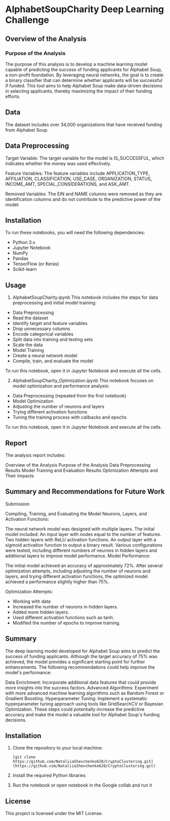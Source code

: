 # AlphabetSoupCharity Deep Learning Challenge

## Overview of the Analysis

### Purpose of the Analysis

The purpose of this analysis is to develop a machine learning model capable of predicting the success of funding applicants for Alphabet Soup, a non-profit foundation. By leveraging neural networks, the goal is to create a binary classifier that can determine whether applicants will be successful if funded. This tool aims to help Alphabet Soup make data-driven decisions in selecting applicants, thereby maximizing the impact of their funding efforts.

## Data

The dataset includes over 34,000 organizations that have received funding from Alphabet Soup. 

## Data Preprocessing

Target Variable: The target variable for the model is IS_SUCCESSFUL, which indicates whether the money was used effectively.

Feature Variables: The feature variables include APPLICATION_TYPE, AFFILIATION, CLASSIFICATION, USE_CASE, ORGANIZATION, STATUS, INCOME_AMT, SPECIAL_CONSIDERATIONS, and ASK_AMT.

Removed Variables: The EIN and NAME columns were removed as they are identification columns and do not contribute to the predictive power of the model.

## Installation

To run these notebooks, you will need the following dependencies:

- Python 3.x
- Jupyter Notebook
- NumPy
- Pandas
- TensorFlow (or Keras)
- Scikit-learn

## Usage
1. AlphabetSoupCharity.ipynb
This notebook includes the steps for data preprocessing and initial model training:

- Data Preprocessing
- Read the dataset
- Identify target and feature variables
- Drop unnecessary columns
- Encode categorical variables
- Split data into training and testing sets
- Scale the data
- Model Training
- Create a neural network model
- Compile, train, and evaluate the model

To run this notebook, open it in Jupyter Notebook and execute all the cells.

2. AlphabetSoupCharity_Optimization.ipynb
This notebook focuses on model optimization and performance analysis:

- Data Preprocessing (repeated from the first notebook)
- Model Optimization
- Adjusting the number of neurons and layers
- Trying different activation functions
- Tuning the training process with callbacks and epochs

To run this notebook, open it in Jupyter Notebook and execute all the cells.

## Report

The analysis report includes:

Overview of the Analysis
Purpose of the Analysis
Data Preprocessing Results
Model Training and Evaluation Results
Optimization Attempts and Their Impacts


## Summary and Recommendations for Future Work

Submission

Compiling, Training, and Evaluating the Model
Neurons, Layers, and Activation Functions:

The neural network model was designed with multiple layers. The initial model included:
An input layer with nodes equal to the number of features.
Two hidden layers with ReLU activation functions.
An output layer with a sigmoid activation function to output a binary result.
Various configurations were tested, including different numbers of neurons in hidden layers and additional layers to improve model performance.
Model Performance:

The initial model achieved an accuracy of approximately 72%.
After several optimization attempts, including adjusting the number of neurons and layers, and trying different activation functions, the optimized model achieved a performance slightly higher than 75%.

Optimization Attempts:

- Working with data 
- Increased the number of neurons in hidden layers.
- Added more hidden layers.
- Used different activation functions such as tanh.
- Modified the number of epochs to improve training.

## Summary

The deep learning model developed for Alphabet Soup aims to predict the success of funding applicants. Although the target accuracy of 75% was achieved, the model provides a significant starting point for further enhancements. The following recommendations could help improve the model's performance:

Data Enrichment: Incorporate additional data features that could provide more insights into the success factors.
Advanced Algorithms: Experiment with more advanced machine learning algorithms such as Random Forest or Gradient Boosting.
Hyperparameter Tuning: Implement a systematic hyperparameter tuning approach using tools like GridSearchCV or Bayesian Optimization.
These steps could potentially increase the predictive accuracy and make the model a valuable tool for Alphabet Soup's funding decisions.

## Installation

1. Clone the repository to your local machine:

   ```
   [git clone https://github.com/NataliiaShevchenko620/CryptoClustering.git](https://github.com/NataliiaShevchenko620/CryptoClustering.git)
   ```

2. Install the required Python libraries
3. Run the notebook or open notebook in the Google collab and run it

## License

This project is licensed under the MIT License.
